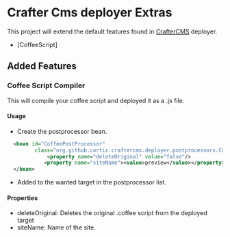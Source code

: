 # Crafter Cms deployer Extras
This project will extend the default features found in [CrafterCMS](https://github.com/craftercms/studio) deployer.
* [CoffeeScript]
## Added Features
### Coffee Script Compiler
This will compile your coffee script and deployed it as a .js file.
#### Usage
* Create the postprocessor bean.
```xml
  <bean id="CoffeePostProcessor"
         class="org.github.cortiz.craftercms.deployer.postprocessors.CoffeeScriptPostProcessor" init-method="init">
             <property name="deleteOriginal" value="false"/>
            <property name="siteName"><value>preview</value></property>
  </bean>
```
* Added to the wanted target in the postprocessor list.

#### Properties
* deleteOriginal: Deletes the original .coffee script from the deployed target
* siteName: Name of the site.
